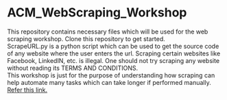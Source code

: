 # ACM_WebScraping_Workshop
This repository contains necessary files which will be used for the web scraping workshop.
Clone this repository to get started. <br>
ScrapeURL.py is a python script which can be used to get the source code of any website where the user enters the url.
Scraping certain websites like Facebook, LinkedIN, etc. is illegal.
One should not try scraping any website without reading its TERMS AND CONDITIONS. <br>
This workshop is just for the purpose of understanding how scraping can help automate many tasks which can take longer if performed manually. <br>
<a href="https://www.quora.com/What-is-the-legality-of-web-scraping"> Refer this link. </a>
